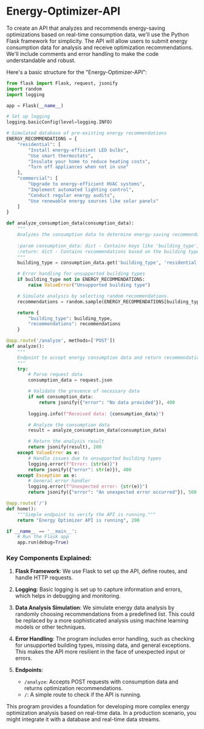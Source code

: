 # Energy-Optimizer-API

To create an API that analyzes and recommends energy-saving optimizations based on real-time consumption data, we'll use the Python Flask framework for simplicity. The API will allow users to submit energy consumption data for analysis and receive optimization recommendations. We'll include comments and error handling to make the code understandable and robust.

Here's a basic structure for the "Energy-Optimizer-API":

```python
from flask import Flask, request, jsonify
import random
import logging

app = Flask(__name__)

# Set up logging
logging.basicConfig(level=logging.INFO)

# Simulated database of pre-existing energy recommendations
ENERGY_RECOMMENDATIONS = {
    "residential": [
        "Install energy-efficient LED bulbs",
        "Use smart thermostats",
        "Insulate your home to reduce heating costs",
        "Turn off appliances when not in use"
    ],
    "commercial": [
        "Upgrade to energy-efficient HVAC systems",
        "Implement automated lighting control",
        "Conduct regular energy audits",
        "Use renewable energy sources like solar panels"
    ]
}

def analyze_consumption_data(consumption_data):
    """
    Analyzes the consumption data to determine energy-saving recommendations.
    
    :param consumption_data: dict - Contains keys like 'building_type', 'consumption', etc.
    :return: dict - Contains recommendations based on the building type.
    """
    building_type = consumption_data.get('building_type', 'residential')

    # Error handling for unsupported building types
    if building_type not in ENERGY_RECOMMENDATIONS:
        raise ValueError("Unsupported building type")

    # Simulate analysis by selecting random recommendations.
    recommendations = random.sample(ENERGY_RECOMMENDATIONS[building_type], 2)

    return {
        "building_type": building_type,
        "recommendations": recommendations
    }

@app.route('/analyze', methods=['POST'])
def analyze():
    """
    Endpoint to accept energy consumption data and return recommendations.
    """
    try:
        # Parse request data
        consumption_data = request.json

        # Validate the presence of necessary data
        if not consumption_data:
            return jsonify({"error": "No data provided"}), 400
        
        logging.info(f"Received data: {consumption_data}")

        # Analyze the consumption data
        result = analyze_consumption_data(consumption_data)

        # Return the analysis result
        return jsonify(result), 200
    except ValueError as e:
        # Handle issues due to unsupported building types
        logging.error(f"Error: {str(e)}")
        return jsonify({"error": str(e)}), 400
    except Exception as e:
        # General error handler
        logging.error(f"Unexpected error: {str(e)}")
        return jsonify({"error": "An unexpected error occurred"}), 500

@app.route('/')
def home():
    """Simple endpoint to verify the API is running."""
    return "Energy Optimizer API is running", 200

if __name__ == '__main__':
    # Run the Flask app
    app.run(debug=True)
```

### Key Components Explained:

1. **Flask Framework**: We use Flask to set up the API, define routes, and handle HTTP requests.
   
2. **Logging**: Basic logging is set up to capture information and errors, which helps in debugging and monitoring.

3. **Data Analysis Simulation**: We simulate energy data analysis by randomly choosing recommendations from a predefined list. This could be replaced by a more sophisticated analysis using machine learning models or other techniques.

4. **Error Handling**: The program includes error handling, such as checking for unsupported building types, missing data, and general exceptions. This makes the API more resilient in the face of unexpected input or errors. 

5. **Endpoints**:
   - `/analyze`: Accepts POST requests with consumption data and returns optimization recommendations.
   - `/`: A simple route to check if the API is running.

This program provides a foundation for developing more complex energy optimization analysis based on real-time data. In a production scenario, you might integrate it with a database and real-time data streams.